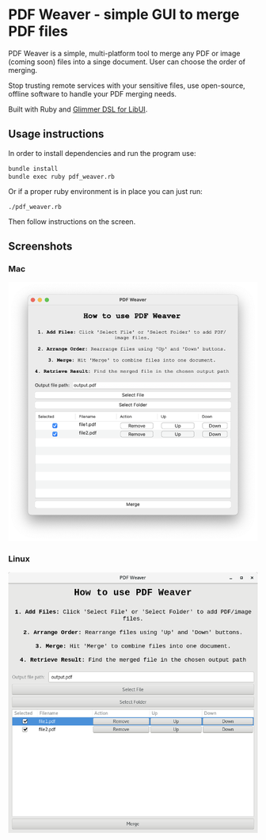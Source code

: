 # PDF Weaver - simple GUI to merge PDF files

PDF Weaver is a simple, multi-platform tool to merge any PDF or image (coming soon) files into a singe document. User can choose the order of merging.

Stop trusting remote services with your sensitive files, use open-source, offline software to handle your PDF merging needs.

Built with Ruby and [Glimmer DSL for LibUI](https://github.com/AndyObtiva/glimmer-dsl-libui).

## Usage instructions
In order to install dependencies and run the program use:
```
bundle install
bundle exec ruby pdf_weaver.rb
```
Or if a proper ruby environment is in place you can just run:
```
./pdf_weaver.rb
```
Then follow instructions on the screen.
## Screenshots

### Mac
![mac screenshot](screenshots/pdf-weaver-mac.png)

### Linux
![mac screenshot](screenshots/pdf-weaver-linux.png)

<!-- TODO -->
<!-- | Windows | Mac | Linux |
|:---:|:-----:|:-------:|
|![windows screenshot](screenshots/pdf-weaver-windows.png)|![mac screenshot](screenshots/pdf-weaver-mac.png)|![linux screenshot](screenshots/pdf-weaver-linux.png)| -->